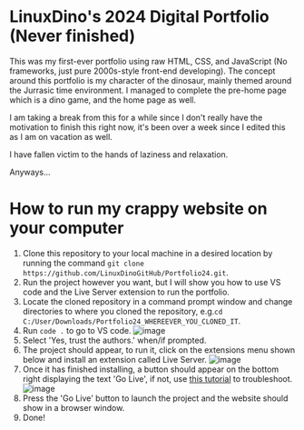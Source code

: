 # LinuxDino's 2024 Digital Portfolio (Never finished)

This was my first-ever portfolio using raw HTML, CSS, and JavaScript (No frameworks, just pure 2000s-style front-end developing). The concept around this portfolio is my character of the dinosaur, mainly themed around the Jurrasic time environment. I managed to complete the pre-home page which is a dino game, and the home page as well. 

I am taking a break from this for a while since I don't really have the motivation to finish this right now, it's been over a week since I edited this as I am on vacation as well. 

I have fallen victim to the hands of laziness and relaxation.

Anyways...

# How to run my crappy website on your computer


1. Clone this repository to your local machine in a desired location by running the command `git clone https://github.com/LinuxDinoGitHub/Portfolio24.git`.
2. Run the project however you want, but I will show you how to use VS code and the Live Server extension to run the portfolio.
3. Locate the cloned repository in a command prompt window and change directories to where you cloned the repository, e.g.`cd C:/User/Downloads/Portfolio24_WHEREEVER_YOU_CLONED_IT`.
4. Run `code .` to go to VS code.
![image](https://github.com/user-attachments/assets/b0e285e1-2edf-412a-90a2-d3117c33f394)
5. Select 'Yes, trust the authors.' when/if prompted.
6. The project should appear, to run it, click on the extensions menu shown below and install an extension called Live Server.
![image](https://github.com/user-attachments/assets/daf7657f-278e-4dba-813e-c8ae4ee368a2)
7. Once it has finished installing, a button should appear on the bottom right displaying the text 'Go Live', if not, use [this tutorial](https://www.youtube.com/watch?v=9kEOkw_LvGU) to troubleshoot.
![image](https://github.com/user-attachments/assets/9b91e3fc-d43b-42c0-a21e-b055a6a26dea)
8. Press the 'Go Live' button to launch the project and the website should show in a browser window.
9. Done!
